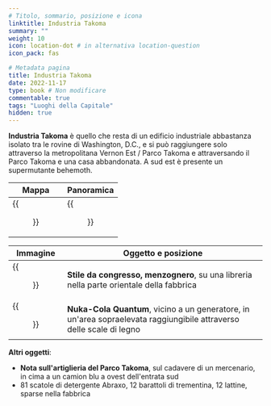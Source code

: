 ```yaml
---
# Titolo, sommario, posizione e icona
linktitle: Industria Takoma
summary: ""
weight: 10
icon: location-dot # in alternativa location-question
icon_pack: fas

# Metadata pagina
title: Industria Takoma
date: 2022-11-17
type: book # Non modificare
commentable: true
tags: "Luoghi della Capitale"
hidden: true
---
```


<div class="fo3">

**Industria Takoma** è quello che resta di un edificio industriale abbastanza isolato  tra le rovine di Washington, D.C., e si può raggiungere solo attraverso la metropolitana Vernon Est / Parco Takoma e attraversando il Parco Takoma e una casa abbandonata. A sud est è presente un supermutante behemoth.

| Mappa                           | Panoramica                  |
| ------------------------------- | --------------------------- |
| {{<figure src="fo3/Takoma_Industrial_loc.webp">}} | {{<figure src="fo3/Takoma_Industrial.webp">}} |

| Immagine | Oggetto e posizione |
| -------- | ------------------- |
| {{<figure src="fo3/FO3_LCS_Takoma_Industrial.webp">}}  | **Stile da congresso, menzognero**, su una libreria nella parte orientale della fabbrica  |
| {{<figure src="fo3/NCQ_Industrial_Takoma.jpg">}}  | **Nuka-Cola Quantum**, vicino a un generatore, in  un'area sopraelevata raggiungibile attraverso delle scale di legno  |


**Altri oggetti**:
- **Nota sull'artiglieria del Parco Takoma**, sul cadavere di un mercenario, in cima a un camion blu a ovest dell'entrata sud
- 81 scatole di detergente Abraxo, 12 barattoli di trementina, 12 lattine, sparse nella fabbrica

</div>